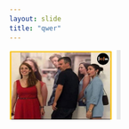 ```yaml
---
layout: slide
title: "qwer"
---
```


 <img src="https://github.com/Bittu27/github-slideshow/blob/master/_posts/IMG-20200912-WA0017.jpg" alt="alt text" width="200"/>

